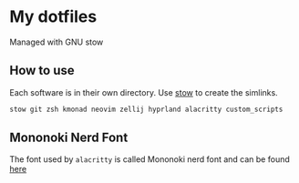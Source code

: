 # My dotfiles

Managed with GNU stow

## How to use

Each software is in their own directory.
Use [stow](https://www.gnu.org/software/stow/) to create the simlinks.

```bash
stow git zsh kmonad neovim zellij hyprland alacritty custom_scripts
```

## Mononoki Nerd Font

The font used by `alacritty` is called Mononoki nerd font and can be found [here](https://github.com/ryanoasis/nerd-fonts/releases/download/latest/Mononoki.zip)
